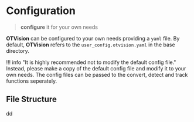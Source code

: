 # Configuration

> **configure** it for your own needs

**OTVision** can be configured to your own needs providing a `yaml` file. By default, **OTVision** refers to the `user_config.otvision.yaml` in the base directory.

!!! info "It is highly recommended not to modify the default config file."
    Instead, please make a copy of the default config file and modify it to your own needs. The config files can be passed to the convert, detect and track functions seperately.

## File Structure

dd
